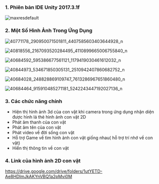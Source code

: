 
### 1. Phiên bản IDE Unity 2017.3.1f

![maxresdefault](https://user-images.githubusercontent.com/32415728/45041102-b4828800-b091-11e8-96a9-894dbefad8ae.jpg)


### 2. Một Số Hình Ảnh Trong Ứng Dụng

![40771178_290950071501811_4407585603403644928_n](https://user-images.githubusercontent.com/32415728/45043074-6fad2000-b096-11e8-8a45-6c350f249071.png)

![40818556_2167093520284495_4110899665006755840_n](https://user-images.githubusercontent.com/32415728/45043077-70de4d00-b096-11e8-85c8-9c9999efcf01.png)

![40684592_595386677561121_1179419030461612032_n](https://user-images.githubusercontent.com/32415728/45042696-80a96180-b095-11e8-96bd-8dbbc19d1e5d.png)

![40844973_534671850305131_2510942407860682752_n](https://user-images.githubusercontent.com/32415728/45042733-9454c800-b095-11e8-9842-3cddd4bcdd69.png)

![40684028_248828869109747_7613286967651860480_n](https://user-images.githubusercontent.com/32415728/45043214-bf8be700-b096-11e8-9b19-ff28485d5e59.png)

![40684464_915910485271181_5242243447192027136_n](https://user-images.githubusercontent.com/32415728/45043073-6f148980-b096-11e8-8b42-c98fc5b3521e.png)

### 3. Các chức năng chính
* Hiện thị hình ảnh 3d của con vật khi camera trong ứng dụng nhận diện được hình lá thẻ hình ảnh con vật 2D
* Phát âm thanh của con vật
* Phát âm tên của con vật
* Phát video về đời sống con vật
* Hỗ trợ Game về tìm hình ảnh con vật giống nhau( hỗ trợ trí nhớ về con vật)
* Hiển thị thông tin về con vật

### 4. Link của hình ảnh 2D con vật
https://drive.google.com/drive/folders/1utYETD-Ae8HDlmJkAKYnVBQ1a2pMvi0M



